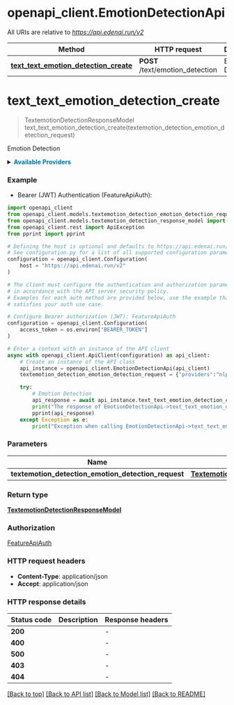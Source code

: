 # openapi_client.EmotionDetectionApi

All URIs are relative to *https://api.edenai.run/v2*

Method | HTTP request | Description
------------- | ------------- | -------------
[**text_text_emotion_detection_create**](EmotionDetectionApi.md#text_text_emotion_detection_create) | **POST** /text/emotion_detection | Emotion Detection


# **text_text_emotion_detection_create**
> TextemotionDetectionResponseModel text_text_emotion_detection_create(textemotion_detection_emotion_detection_request)

Emotion Detection

<details><summary><strong style='color: #0072a3; cursor: pointer'>Available Providers</strong></summary>    |Provider|Version|Price|Billing unit| |----|-------|-----|------------| |**nlpcloud**|`v1`|25.0 (per 1000 request)|1 request |**vernai**|`v1`|2.0 (per 1000 request)|1 request   </details>  

### Example

* Bearer (JWT) Authentication (FeatureApiAuth):

```python
import openapi_client
from openapi_client.models.textemotion_detection_emotion_detection_request import TextemotionDetectionEmotionDetectionRequest
from openapi_client.models.textemotion_detection_response_model import TextemotionDetectionResponseModel
from openapi_client.rest import ApiException
from pprint import pprint

# Defining the host is optional and defaults to https://api.edenai.run/v2
# See configuration.py for a list of all supported configuration parameters.
configuration = openapi_client.Configuration(
    host = "https://api.edenai.run/v2"
)

# The client must configure the authentication and authorization parameters
# in accordance with the API server security policy.
# Examples for each auth method are provided below, use the example that
# satisfies your auth use case.

# Configure Bearer authorization (JWT): FeatureApiAuth
configuration = openapi_client.Configuration(
    access_token = os.environ["BEARER_TOKEN"]
)

# Enter a context with an instance of the API client
async with openapi_client.ApiClient(configuration) as api_client:
    # Create an instance of the API class
    api_instance = openapi_client.EmotionDetectionApi(api_client)
    textemotion_detection_emotion_detection_request = {"providers":"nlpcloud,vernai","text":"I'm scared!"} # TextemotionDetectionEmotionDetectionRequest | 

    try:
        # Emotion Detection
        api_response = await api_instance.text_text_emotion_detection_create(textemotion_detection_emotion_detection_request)
        print("The response of EmotionDetectionApi->text_text_emotion_detection_create:\n")
        pprint(api_response)
    except Exception as e:
        print("Exception when calling EmotionDetectionApi->text_text_emotion_detection_create: %s\n" % e)
```



### Parameters


Name | Type | Description  | Notes
------------- | ------------- | ------------- | -------------
 **textemotion_detection_emotion_detection_request** | [**TextemotionDetectionEmotionDetectionRequest**](TextemotionDetectionEmotionDetectionRequest.md)|  | 

### Return type

[**TextemotionDetectionResponseModel**](TextemotionDetectionResponseModel.md)

### Authorization

[FeatureApiAuth](../README.md#FeatureApiAuth)

### HTTP request headers

 - **Content-Type**: application/json
 - **Accept**: application/json

### HTTP response details

| Status code | Description | Response headers |
|-------------|-------------|------------------|
**200** |  |  -  |
**400** |  |  -  |
**500** |  |  -  |
**403** |  |  -  |
**404** |  |  -  |

[[Back to top]](#) [[Back to API list]](../README.md#documentation-for-api-endpoints) [[Back to Model list]](../README.md#documentation-for-models) [[Back to README]](../README.md)

